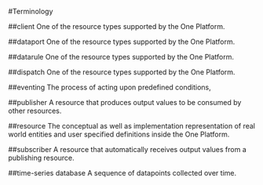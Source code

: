 #Terminology

##client
One of the resource types supported by the One Platform.

##dataport
One of the resource types supported by the One Platform.

##datarule
One of the resource types supported by the One Platform.

##dispatch
One of the resource types supported by the One Platform.

##eventing
The process of acting upon predefined conditions,

##publisher
A resource that produces output values to be consumed by other
resources.

##resource
The conceptual as well as implementation representation of real
world entities and user specified definitions inside the One
Platform.

##subscriber
A resource that automatically receives output values from a
publishing resource.

##time-series database
A sequence of datapoints collected over time.

